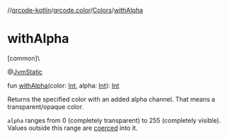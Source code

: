 //[qrcode-kotlin](../../../index.md)/[qrcode.color](../index.md)/[Colors](index.md)/[withAlpha](with-alpha.md)

# withAlpha

[common]\

@[JvmStatic](https://kotlinlang.org/api/latest/jvm/stdlib/kotlin.jvm/-jvm-static/index.html)

fun [withAlpha](with-alpha.md)(color: [Int](https://kotlinlang.org/api/latest/jvm/stdlib/kotlin/-int/index.html), alpha: [Int](https://kotlinlang.org/api/latest/jvm/stdlib/kotlin/-int/index.html)): [Int](https://kotlinlang.org/api/latest/jvm/stdlib/kotlin/-int/index.html)

Returns the specified color with an added alpha channel. That means a transparent/opaque color.

`alpha` ranges from 0 (completely transparent) to 255 (completely visible). Values outside this range are [coerced](https://kotlinlang.org/api/latest/jvm/stdlib/kotlin.ranges/index.html) into it.
